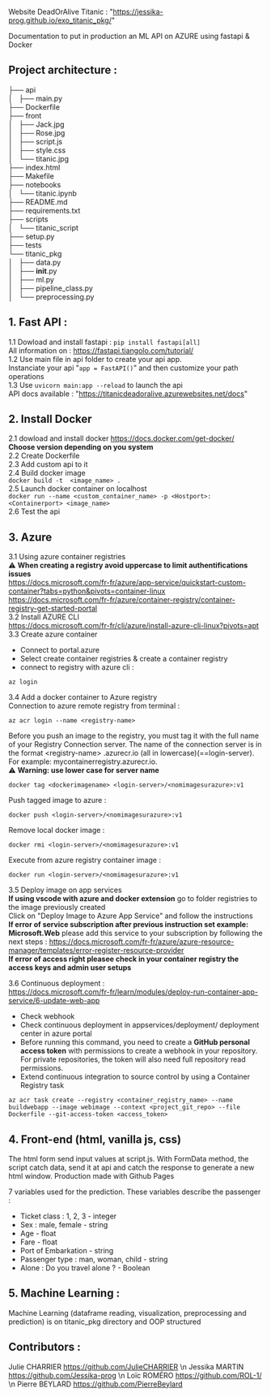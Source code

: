 Website DeadOrAlive Titanic : "https://jessika-prog.github.io/exo_titanic_pkg/"

Documentation to put in production an ML API on AZURE using fastapi & Docker

## Project architecture :    
├── api      
│   ├── main.py    
├── Dockerfile       
├── front       
│   ├── Jack.jpg       
│   ├── Rose.jpg         
│   ├── script.js        
│   ├── style.css       
│   └── titanic.jpg     
├── index.html        
├── Makefile          
├── notebooks         
│   └── titanic.ipynb        
├── README.md      
├── requirements.txt     
├── scripts    
│   └── titanic_script      
├── setup.py     
├── tests     
└── titanic_pkg    
│   ├── data.py      
│   ├── __init__.py      
│   ├── ml.py        
│   ├── pipeline_class.py     
│   └── preprocessing.py      

## 1. Fast API :

1.1 Dowload and install fastapi : `pip install fastapi[all]`    
All information on : https://fastapi.tiangolo.com/tutorial/    
1.2 Use main file in api folder to create your api app.    
Instanciate your api "`app = FastAPI()`" and then customize your path operations        
1.3 Use ```uvicorn main:app --reload``` to launch the api        
API docs available : "https://titanicdeadoralive.azurewebsites.net/docs"        


## 2. Install Docker

2.1 dowload and install docker https://docs.docker.com/get-docker/          
__Choose version depending on you system__    
2.2 Create Dockerfile       
2.3 Add custom api to it   
2.4 Build docker image      
```docker build -t  <image_name> .```    
2.5 Launch docker container on localhost        
``` docker run --name <custom_container_name> -p <Hostport>:<Containerport> <image_name> ```   
2.6 Test the api   

## 3. Azure
3.1 Using azure container registries     
 :warning: **When creating a registry avoid uppercase to limit authentifications issues**        
https://docs.microsoft.com/fr-fr/azure/app-service/quickstart-custom-container?tabs=python&pivots=container-linux     
https://docs.microsoft.com/fr-fr/azure/container-registry/container-registry-get-started-portal    
3.2 Install  AZURE CLI   
https://docs.microsoft.com/fr-fr/cli/azure/install-azure-cli-linux?pivots=apt    
3.3 Create azure container       
 * Connect to portal.azure         
 * Select create container registries & create a container registry       
 * connect to registry with azure cli :       
 ```
 az login 
 ```
 3.4 Add a docker container to Azure registry  
 Connection to azure remote registry from terminal :     
 ```
 az acr login --name <registry-name> 
 ```
 Before you push an image to the registry, you must tag it with the full name of your Registry Connection server. The name of the connection server is in the format \<registry-name\> .azurecr.io (all in lowercase)(==login-server). For example: mycontainerregistry.azurecr.io.  
 :warning: **Warning: use lower case for server name**  
 ```
 docker tag <dockerimagename> <login-server>/<nomimagesurazure>:v1   
 ```
 Push tagged image to azure  :  
```      
docker push <login-server>/<nomimagesurazure>:v1   
```
Remove local docker image :    
```
docker rmi <login-server>/<nomimagesurazure>:v1  
```
Execute from azure registry container image :
```    
docker run <login-server>/<nomimagesurazure>:v1    
```

3.5 Deploy image on app services      
**If using vscode with azure and docker extension** go to folder registries to the image previously created    
Click on "Deploy Image to Azure App Service" and follow the instructions     
**If error of service subscription after previous instruction set example: Microsoft.Web** please add this service to your subscription by following the next steps : 
 https://docs.microsoft.com/fr-fr/azure/azure-resource-manager/templates/error-register-resource-provider     
 **If error of access right pleasee check in your container registry the access keys and admin user setups**    
 
3.6 Continuous deployment :    
https://docs.microsoft.com/fr-fr/learn/modules/deploy-run-container-app-service/6-update-web-app
* Check webhook
* Check continuous deployment in appservices/deployment/ deployment center in azure portal
* Before running this command, you need to create a **GitHub personal access token** with permissions to create a webhook in your repository. For private repositories, the token will also need full repository read permissions.
* Extend continuous integration to source control by using a Container Registry task         
```
az acr task create --registry <container_registry_name> --name buildwebapp --image webimage --context <project_git_repo> --file Dockerfile --git-access-token <access_token>
```

## 4. Front-end (html, vanilla js, css)
The html form send input values at script.js. With FormData method, the script catch data, send it at api and catch the response to generate a new html window.
Production made with Github Pages

7 variables used for the prediction. These variables describe the passenger : 
* Ticket class : 1, 2, 3 - integer
* Sex : male, female - string
* Age - float
* Fare - float 
* Port of Embarkation - string 
* Passenger type : man, woman, child - string
* Alone : Do you travel alone ? - Boolean

## 5. Machine Learning : 
Machine Learning (dataframe reading, visualization, preprocessing and prediction) is on titanic_pkg directory and OOP structured

## Contributors : 
Julie CHARRIER https://github.com/JulieCHARRIER \n
Jessika MARTIN https://github.com/Jessika-prog \n
Loïc ROMÉRO https://github.com/ROL-1/ \n
Pierre BEYLARD https://github.com/PierreBeylard
